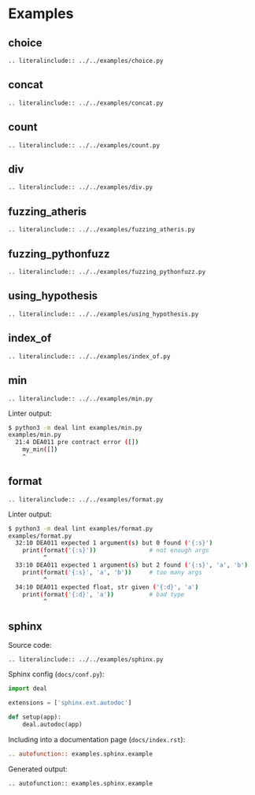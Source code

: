 # Examples

## choice

```{eval-rst}
.. literalinclude:: ../../examples/choice.py
```

## concat

```{eval-rst}
.. literalinclude:: ../../examples/concat.py
```

## count

```{eval-rst}
.. literalinclude:: ../../examples/count.py
```

## div

```{eval-rst}
.. literalinclude:: ../../examples/div.py
```

## fuzzing_atheris

```{eval-rst}
.. literalinclude:: ../../examples/fuzzing_atheris.py
```

## fuzzing_pythonfuzz

```{eval-rst}
.. literalinclude:: ../../examples/fuzzing_pythonfuzz.py
```

## using_hypothesis

```{eval-rst}
.. literalinclude:: ../../examples/using_hypothesis.py
```

## index_of

```{eval-rst}
.. literalinclude:: ../../examples/index_of.py
```

## min

```{eval-rst}
.. literalinclude:: ../../examples/min.py
```

Linter output:

```bash
$ python3 -m deal lint examples/min.py
examples/min.py
  21:4 DEA011 pre contract error ([])
    my_min([])
    ^
```

## format

```{eval-rst}
.. literalinclude:: ../../examples/format.py
```

Linter output:

```bash
$ python3 -m deal lint examples/format.py
examples/format.py
  32:10 DEA011 expected 1 argument(s) but 0 found ('{:s}')
    print(format('{:s}'))               # not enough args
          ^
  33:10 DEA011 expected 1 argument(s) but 2 found ('{:s}', 'a', 'b')
    print(format('{:s}', 'a', 'b'))     # too many args
          ^
  34:10 DEA011 expected float, str given ('{:d}', 'a')
    print(format('{:d}', 'a'))          # bad type
          ^
```

## sphinx

Source code:

```{eval-rst}
.. literalinclude:: ../../examples/sphinx.py
```

Sphinx config (`docs/conf.py`):

```python run
import deal

extensions = ['sphinx.ext.autodoc']

def setup(app):
    deal.autodoc(app)
```

Including into a documentation page (`docs/index.rst`):

```rst
.. autofunction:: examples.sphinx.example
```

Generated output:

```{eval-rst}
.. autofunction:: examples.sphinx.example
```
